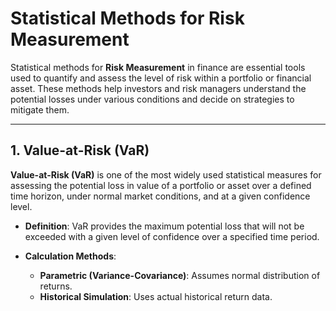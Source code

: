 # Statistical Methods for Risk Measurement

Statistical methods for **Risk Measurement** in finance are essential tools used to quantify and assess the level of risk within a portfolio or financial asset. These methods help investors and risk managers understand the potential losses under various conditions and decide on strategies to mitigate them.

---

## 1. Value-at-Risk (VaR)

**Value-at-Risk (VaR)** is one of the most widely used statistical measures for assessing the potential loss in value of a portfolio or asset over a defined time horizon, under normal market conditions, and at a given confidence level.

- **Definition**: VaR provides the maximum potential loss that will not be exceeded with a given level of confidence over a specified time period.

- **Calculation Methods**:
  - **Parametric (Variance-Covariance)**: Assumes normal distribution of returns.
  - **Historical Simulation**: Uses actual historical return data.

